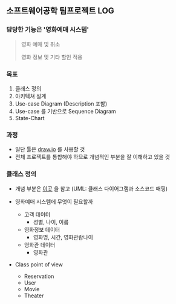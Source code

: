 ## 소프트웨어공학 팀프로젝트 LOG

### 담당한 기능은 '영화예매 시스템'

> 영화 예매 및 취소
>
> 영화 정보 및 기타 할인 적용

### 목표

1. 클래스 정의
2. 아키텍쳐 설계
3. Use-case Diagram (Description 포함)
4. Use-case 를 기반으로 Sequence Diagram
5. State-Chart



### 과정

- 일단 툴은 [draw.io](http://draw.io) 를 사용할 것
- 전체 프로젝트를 통합해야 하므로 개념적인 부분을 잘 이해하고 있을 것



### 클래스 정의

- 개념 부분은 [이곳](http://www.nextree.co.kr/p6753/) 을 참고 (UML: 클래스 다이어그램과 소스코드 매핑)


- 영화예매 시스템에 무엇이 필요할까
  - 고객 데이터
    - 성별, 나이, 이름
  - 영화정보 데이터
    - 영화명, 시간, 영화관람나이
  - 영화관 데이터
    - 영화관
- Class point of view
  - Reservation
  - User
  - Movie
  - Theater